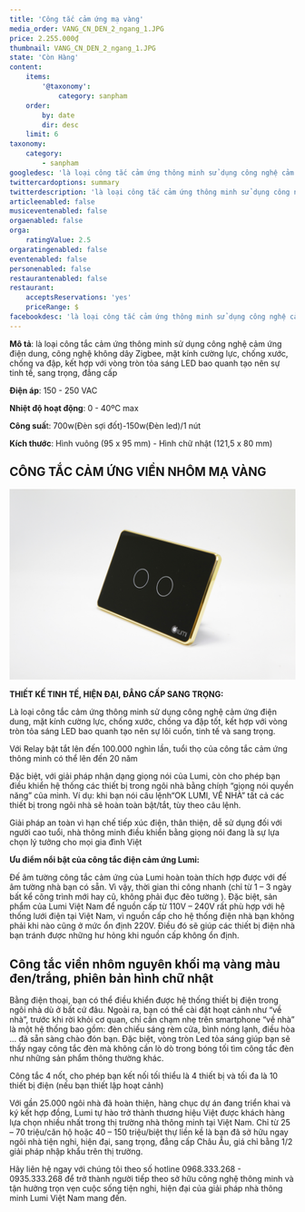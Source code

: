 ```yaml
---
title: 'Công tắc cảm ứng mạ vàng'
media_order: VANG_CN_DEN_2_ngang_1.JPG
price: 2.255.000₫
thumbnail: VANG_CN_DEN_2_ngang_1.JPG
state: 'Còn Hàng'
content:
    items:
        '@taxonomy':
            category: sanpham
    order:
        by: date
        dir: desc
    limit: 6
taxonomy:
    category:
        - sanpham
googledesc: 'là loại công tắc cảm ứng thông minh sử dụng công nghệ cảm ứng điện dung, công nghệ không dây Zigbee, mặt kính cường lực, chống xước, chống va đập, kết hợp với vòng tròn tỏa sáng LED bao quanh tạo nên sự tinh tế, sang trọng, đẳng cấp'
twittercardoptions: summary
twitterdescription: 'là loại công tắc cảm ứng thông minh sử dụng công nghệ cảm ứng điện dung, công nghệ không dây Zigbee, mặt kính cường lực, chống xước, chống va đập, kết hợp với vòng tròn tỏa sáng LED bao quanh tạo nên sự tinh tế, sang trọng, đẳng cấp'
articleenabled: false
musiceventenabled: false
orgaenabled: false
orga:
    ratingValue: 2.5
orgaratingenabled: false
eventenabled: false
personenabled: false
restaurantenabled: false
restaurant:
    acceptsReservations: 'yes'
    priceRange: $
facebookdesc: 'là loại công tắc cảm ứng thông minh sử dụng công nghệ cảm ứng điện dung, công nghệ không dây Zigbee, mặt kính cường lực, chống xước, chống va đập, kết hợp với vòng tròn tỏa sáng LED bao quanh tạo nên sự tinh tế, sang trọng, đẳng cấp'
---
```


**Mô tả**: là loại công tắc cảm ứng thông minh sử dụng công nghệ cảm ứng điện dung, công nghệ không dây Zigbee, mặt kính cường lực, chống xước, chống va đập, kết hợp với vòng tròn tỏa sáng LED bao quanh tạo nên sự tinh tế, sang trọng, đẳng cấp

**Điện áp**: 150 - 250 VAC

**Nhiệt độ hoạt động**: 0 - 40ºC max

**Công suấ**t: 700w(Đèn sợi đốt)-150w(Đèn led)/1 nút

**Kích thước**: Hình vuông (95 x 95 mm) - Hình chữ nhật (121,5 x 80 mm)

## CÔNG TẮC CẢM ỨNG VIỀN NHÔM MẠ VÀNG

![CÔNG TẮC CẢM ỨNG VIỀN NHÔM MẠ VÀNG](VANG_CN_DEN_2_ngang_1.JPG)

**THIẾT KẾ TINH TẾ, HIỆN ĐẠI, ĐẲNG CẤP SANG TRỌNG:**

Là loại công tắc cảm ứng thông minh sử dụng công nghệ cảm ứng điện dung, mặt kính cường lực, chống xước, chống va đập tốt, kết hợp với vòng tròn tỏa sáng LED bao quanh tạo nên sự lôi cuốn, tinh tế và sang trọng.

Với Relay bật tắt lên đến 100.000 nghìn lần, tuổi thọ của công tắc cảm ứng thông minh có thể lên đến 20 năm 

Đặc biệt, với giải pháp nhận dạng giọng nói của Lumi, còn cho phép bạn điều khiển hệ thống các thiết bị trong ngôi nhà bằng chính “giọng nói quyền năng” của mình. Ví dụ: khi bạn nói câu lệnh“OK LUMI, VỀ NHÀ” tất cả các thiết bị trong ngôi nhà sẽ hoàn toàn bật/tắt, tùy theo câu lệnh.

Giải pháp an toàn vì hạn chế tiếp xúc điện, thân thiện, dễ sử dụng đối với người cao tuổi, nhà thông minh điều khiển bằng giọng nói đang là sự lựa chọn lý tưởng cho mọi gia đình Việt

**Ưu điểm nổi bật của công tắc điện cảm ứng Lumi:**

Đế âm tường công tắc cảm ứng của Lumi hoàn toàn thích hợp được với đế âm tường nhà bạn có sẵn. Vì vậy, thời gian thi công nhanh (chỉ từ 1 – 3 ngày bất kể công trình mới hay cũ, không phải đục đẽo tường ). Đặc biệt, sản phẩm của Lumi Việt Nam để nguồn cấp từ  110V – 240V rất phù hợp với hệ thống lưới điện tại Việt Nam, vì nguồn cấp cho hệ thống điện nhà bạn không phải khi nào cũng ở mức ổn định 220V. Điều đó sẽ giúp các thiết bị điện nhà bạn tránh được những hư hỏng khi nguồn cấp không ổn định.

## Công tắc viền nhôm nguyên khối mạ vàng màu đen/trắng, phiên bản hình chữ nhật

Bằng điện thoại, bạn có thể điều khiển được hệ thống thiết bị điện trong ngôi nhà dù ở bất cứ đâu. Ngoài ra, bạn có thể cài đặt hoạt cảnh như “về nhà”, trước khi rời khỏi cơ quan, chỉ cần chạm nhẹ trên smartphone “về nhà” là một hệ thống bao gồm: đèn chiếu sáng  rèm cửa, bình nóng lạnh, điều hòa … đã sẵn sàng chào đón bạn. Đặc biệt, vòng tròn Led tỏa sáng giúp bạn sẽ thấy ngay công tắc đèn mà không cần lò dò trong bóng tối tìm công tắc đèn như những sản phẩm thông thường khác.

Công tắc 4 nốt, cho phép bạn kết nối tối thiểu là 4 thiết bị và tối đa là 10 thiết bị điện (nếu bạn thiết lập hoạt cảnh)

Với gần 25.000 ngôi nhà đã hoàn thiện, hàng chục dự án đang triển khai và ký kết hợp đồng, Lumi tự hào trở thành thương hiệu Việt được khách hàng lựa chọn nhiều nhất trong thị trường nhà thông minh tại Việt Nam. Chỉ từ 25 – 70 triệu/căn hộ hoặc 40 – 150 triệu/biệt thự liền kề là bạn đã sở hữu ngay ngôi nhà tiện nghi, hiện đại, sang trọng, đẳng cấp Châu Âu, giá chỉ bằng 1/2 giải pháp nhập khẩu trên thị trường.

Hãy liên hệ ngay với chúng tôi theo số hotline 0968.333.268 - 0935.333.268  để trở thành người tiếp theo sở hữu công nghệ thông minh và tận hưởng trọn vẹn cuộc sống tiện nghi, hiện đại của giải pháp nhà thông minh Lumi Việt Nam mang đến.